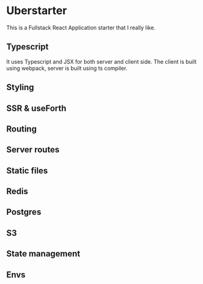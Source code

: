 # Uberstarter

This is a Fullstack React Application starter that I really like. 

## Typescript

It uses Typescript and JSX for both server and client side. The client is built using webpack, server is built using ts compiler.

## Styling

>

## SSR & useForth

>

## Routing

>

## Server routes

>

## Static files

>

## Redis

>

## Postgres

>

## S3

>

## State management

>

## Envs

>
